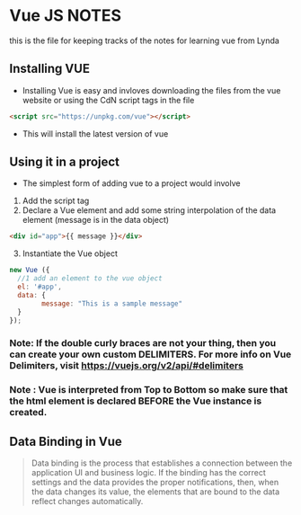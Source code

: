 # Vue JS NOTES 
this is the file for keeping tracks of the notes for learning vue from Lynda

## Installing VUE
- Installing Vue is easy and invloves downloading the files from the vue website or using the CdN script tags in the file
```html
<script src="https://unpkg.com/vue"></script>
```
- This will install the latest version of vue

## Using it in a project
- The simplest form of adding vue to a project would involve
1. Add the script tag
2. Declare a Vue element and add some string interpolation of the data element (message is in the data object)
```html
<div id="app">{{ message }}</div>
```
3. Instantiate the Vue object
```js
new Vue ({
  //1 add an element to the vue object
  el: '#app',
  data: {
        message: "This is a sample message"
  }
});
```
### Note: If the double curly braces are not your thing, then you can create your own custom DELIMITERS.  For more info on Vue Delimiters, visit  https://vuejs.org/v2/api/#delimiters

### Note : Vue is interpreted from Top to Bottom so make sure that the html element is declared BEFORE the Vue instance is created.

## Data Binding in Vue
> Data binding is the process that establishes a connection between the application UI and business logic. If the binding has the correct settings and the data provides the proper notifications, then, when the data changes its value, the elements that are bound to the data reflect changes automatically.
